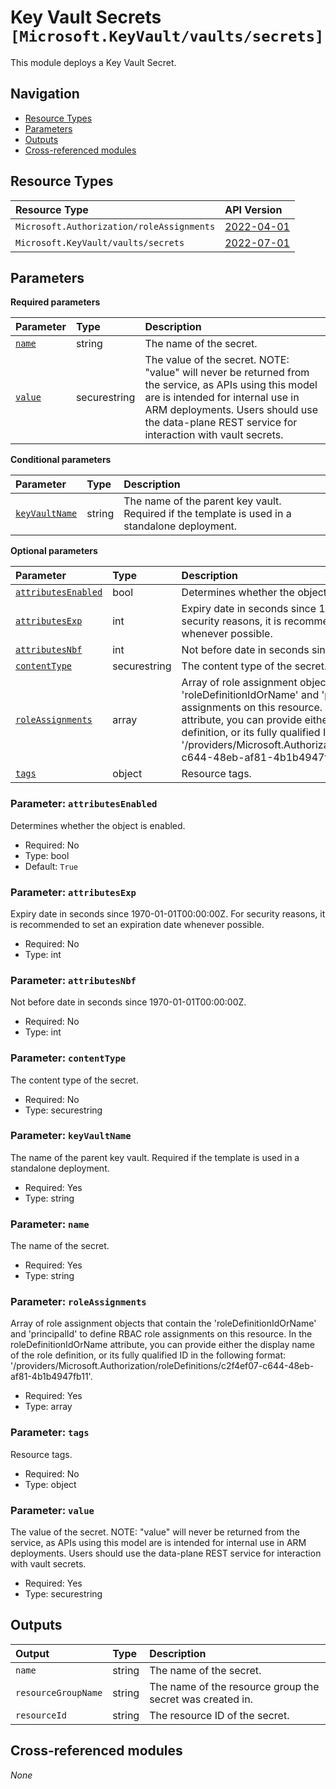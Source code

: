 # Key Vault Secrets `[Microsoft.KeyVault/vaults/secrets]`

This module deploys a Key Vault Secret.

## Navigation

- [Resource Types](#Resource-Types)
- [Parameters](#Parameters)
- [Outputs](#Outputs)
- [Cross-referenced modules](#Cross-referenced-modules)

## Resource Types

| Resource Type | API Version |
| :-- | :-- |
| `Microsoft.Authorization/roleAssignments` | [2022-04-01](https://learn.microsoft.com/en-us/azure/templates/Microsoft.Authorization/2022-04-01/roleAssignments) |
| `Microsoft.KeyVault/vaults/secrets` | [2022-07-01](https://learn.microsoft.com/en-us/azure/templates/Microsoft.KeyVault/2022-07-01/vaults/secrets) |

## Parameters

**Required parameters**

| Parameter | Type | Description |
| :-- | :-- | :-- |
| [`name`](#parameter-name) | string | The name of the secret. |
| [`value`](#parameter-value) | securestring | The value of the secret. NOTE: "value" will never be returned from the service, as APIs using this model are is intended for internal use in ARM deployments. Users should use the data-plane REST service for interaction with vault secrets. |

**Conditional parameters**

| Parameter | Type | Description |
| :-- | :-- | :-- |
| [`keyVaultName`](#parameter-keyvaultname) | string | The name of the parent key vault. Required if the template is used in a standalone deployment. |

**Optional parameters**

| Parameter | Type | Description |
| :-- | :-- | :-- |
| [`attributesEnabled`](#parameter-attributesenabled) | bool | Determines whether the object is enabled. |
| [`attributesExp`](#parameter-attributesexp) | int | Expiry date in seconds since 1970-01-01T00:00:00Z. For security reasons, it is recommended to set an expiration date whenever possible. |
| [`attributesNbf`](#parameter-attributesnbf) | int | Not before date in seconds since 1970-01-01T00:00:00Z. |
| [`contentType`](#parameter-contenttype) | securestring | The content type of the secret. |
| [`roleAssignments`](#parameter-roleassignments) | array | Array of role assignment objects that contain the 'roleDefinitionIdOrName' and 'principalId' to define RBAC role assignments on this resource. In the roleDefinitionIdOrName attribute, you can provide either the display name of the role definition, or its fully qualified ID in the following format: '/providers/Microsoft.Authorization/roleDefinitions/c2f4ef07-c644-48eb-af81-4b1b4947fb11'. |
| [`tags`](#parameter-tags) | object | Resource tags. |

### Parameter: `attributesEnabled`

Determines whether the object is enabled.
- Required: No
- Type: bool
- Default: `True`

### Parameter: `attributesExp`

Expiry date in seconds since 1970-01-01T00:00:00Z. For security reasons, it is recommended to set an expiration date whenever possible.
- Required: No
- Type: int

### Parameter: `attributesNbf`

Not before date in seconds since 1970-01-01T00:00:00Z.
- Required: No
- Type: int

### Parameter: `contentType`

The content type of the secret.
- Required: No
- Type: securestring

### Parameter: `keyVaultName`

The name of the parent key vault. Required if the template is used in a standalone deployment.
- Required: Yes
- Type: string

### Parameter: `name`

The name of the secret.
- Required: Yes
- Type: string

### Parameter: `roleAssignments`

Array of role assignment objects that contain the 'roleDefinitionIdOrName' and 'principalId' to define RBAC role assignments on this resource. In the roleDefinitionIdOrName attribute, you can provide either the display name of the role definition, or its fully qualified ID in the following format: '/providers/Microsoft.Authorization/roleDefinitions/c2f4ef07-c644-48eb-af81-4b1b4947fb11'.
- Required: Yes
- Type: array

### Parameter: `tags`

Resource tags.
- Required: No
- Type: object

### Parameter: `value`

The value of the secret. NOTE: "value" will never be returned from the service, as APIs using this model are is intended for internal use in ARM deployments. Users should use the data-plane REST service for interaction with vault secrets.
- Required: Yes
- Type: securestring


## Outputs

| Output | Type | Description |
| :-- | :-- | :-- |
| `name` | string | The name of the secret. |
| `resourceGroupName` | string | The name of the resource group the secret was created in. |
| `resourceId` | string | The resource ID of the secret. |

## Cross-referenced modules

_None_
